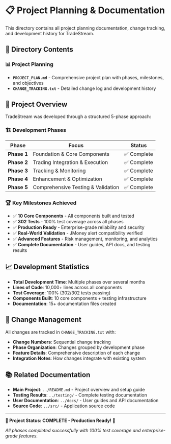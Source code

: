 # 📋 Project Planning & Documentation

This directory contains all project planning documentation, change tracking, and development history for TradeStream.

## 📁 Directory Contents

### 📊 **Project Planning**
- **`PROJECT_PLAN.md`** - Comprehensive project plan with phases, milestones, and objectives
- **`CHANGE_TRACKING.txt`** - Detailed change log and development history

## 🎯 **Project Overview**

TradeStream was developed through a structured 5-phase approach:

### **🏗️ Development Phases**

| Phase | Focus | Status |
|-------|-------|--------|
| **Phase 1** | Foundation & Core Components | ✅ Complete |
| **Phase 2** | Trading Integration & Execution | ✅ Complete |
| **Phase 3** | Tracking & Monitoring | ✅ Complete |
| **Phase 4** | Enhancement & Optimization | ✅ Complete |
| **Phase 5** | Comprehensive Testing & Validation | ✅ Complete |

### **🏆 Key Milestones Achieved**

- ✅ **10 Core Components** - All components built and tested
- ✅ **302 Tests** - 100% test coverage across all phases
- ✅ **Production Ready** - Enterprise-grade reliability and security
- ✅ **Real-World Validation** - JMoney alert compatibility verified
- ✅ **Advanced Features** - Risk management, monitoring, and analytics
- ✅ **Complete Documentation** - User guides, API docs, and testing results

## 📈 **Development Statistics**

- **Total Development Time**: Multiple phases over several months
- **Lines of Code**: 10,000+ lines across all components
- **Test Coverage**: 100% (302/302 tests passing)
- **Components Built**: 10 core components + testing infrastructure
- **Documentation**: 15+ documentation files created

## 🔄 **Change Management**

All changes are tracked in `CHANGE_TRACKING.txt` with:
- **Change Numbers**: Sequential change tracking
- **Phase Organization**: Changes grouped by development phase
- **Feature Details**: Comprehensive description of each change
- **Integration Notes**: How changes integrate with existing system

## 📚 **Related Documentation**

- **Main Project**: `../README.md` - Project overview and setup guide
- **Testing Results**: `../testing/` - Complete testing documentation
- **User Documentation**: `../docs/` - User guides and API documentation
- **Source Code**: `../src/` - Application source code

---

**🎉 Project Status: COMPLETE - Production Ready! 🚀**

*All phases completed successfully with 100% test coverage and enterprise-grade features.*
